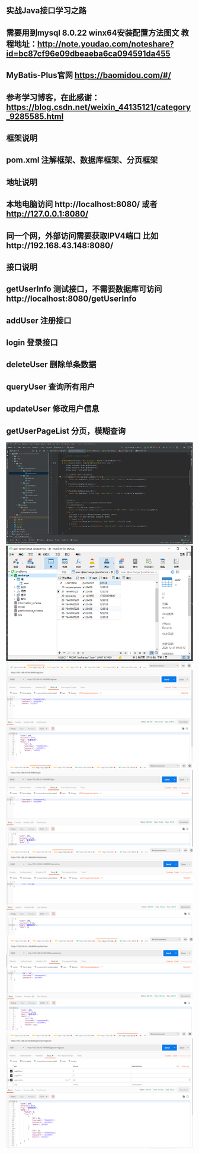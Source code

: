 
## 实战Java接口学习之路

## 需要用到mysql  8.0.22 winx64安装配置方法图文 教程地址：http://note.youdao.com/noteshare?id=bc87cf96e09dbeaeba6ca094591da455
## MyBatis-Plus官网  https://baomidou.com/#/
## 参考学习博客，在此感谢：https://blog.csdn.net/weixin_44135121/category_9285585.html

## 框架说明
## pom.xml 注解框架、数据库框架、分页框架

## 地址说明
## 本地电脑访问 http://localhost:8080/ 或者 http://127.0.0.1:8080/  
## 同一个网，外部访问需要获取IPV4端口  比如http://192.168.43.148:8080/



## 接口说明
## getUserInfo          测试接口，不需要数据库可访问 http://localhost:8080/getUserInfo
## addUser              注册接口
## login                登录接口
## deleteUser           删除单条数据
## queryUser            查询所有用户
## updateUser           修改用户信息
## getUserPageList      分页，模糊查询

![](image/menu.jpg)
![](image/mysql.jpg)
![](image/addUser.jpg)
![](image/login.jpg)
![](image/delete.jpg)
![](image/updateUser.jpg)
![](image/getUserPageList.jpg)
      

  
   



